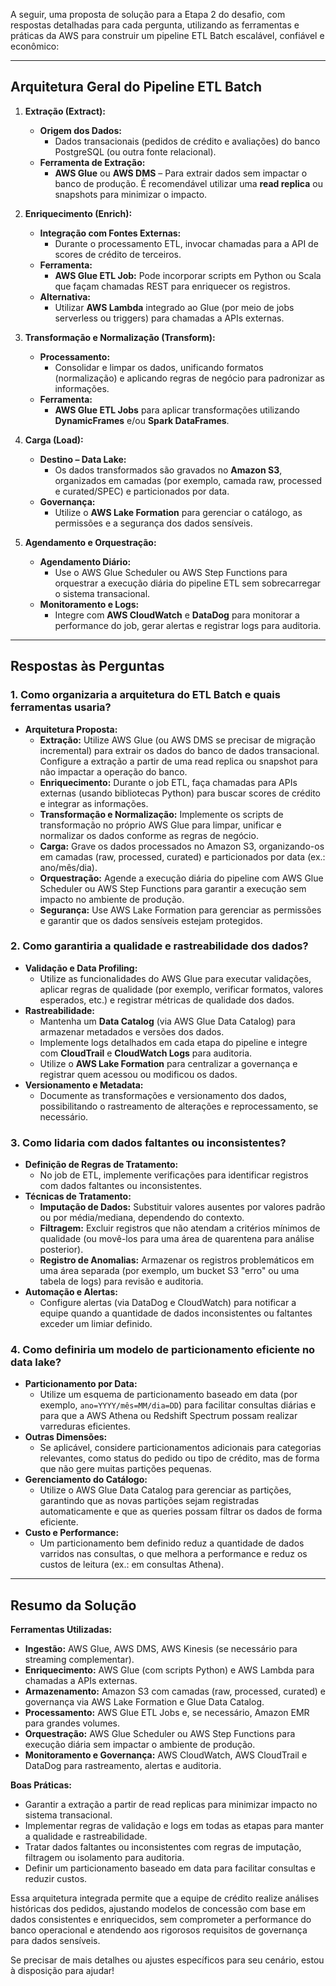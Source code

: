 A seguir, uma proposta de solução para a Etapa 2 do desafio, com respostas detalhadas para cada pergunta, utilizando as ferramentas e práticas da AWS para construir um pipeline ETL Batch escalável, confiável e econômico:

---

## Arquitetura Geral do Pipeline ETL Batch

1. **Extração (Extract):**
   - **Origem dos Dados:**  
     - Dados transacionais (pedidos de crédito e avaliações) do banco PostgreSQL (ou outra fonte relacional).
   - **Ferramenta de Extração:**  
     - **AWS Glue** ou **AWS DMS** – Para extrair dados sem impactar o banco de produção. É recomendável utilizar uma **read replica** ou snapshots para minimizar o impacto.

2. **Enriquecimento (Enrich):**
   - **Integração com Fontes Externas:**  
     - Durante o processamento ETL, invocar chamadas para a API de scores de crédito de terceiros.
   - **Ferramenta:**  
     - **AWS Glue ETL Job:** Pode incorporar scripts em Python ou Scala que façam chamadas REST para enriquecer os registros.
   - **Alternativa:**  
     - Utilizar **AWS Lambda** integrado ao Glue (por meio de jobs serverless ou triggers) para chamadas a APIs externas.

3. **Transformação e Normalização (Transform):**
   - **Processamento:**  
     - Consolidar e limpar os dados, unificando formatos (normalização) e aplicando regras de negócio para padronizar as informações.
   - **Ferramenta:**  
     - **AWS Glue ETL Jobs** para aplicar transformações utilizando **DynamicFrames** e/ou **Spark DataFrames**.

4. **Carga (Load):**
   - **Destino – Data Lake:**  
     - Os dados transformados são gravados no **Amazon S3**, organizados em camadas (por exemplo, camada raw, processed e curated/SPEC) e particionados por data.
   - **Governança:**  
     - Utilize o **AWS Lake Formation** para gerenciar o catálogo, as permissões e a segurança dos dados sensíveis.

5. **Agendamento e Orquestração:**
   - **Agendamento Diário:**  
     - Use o AWS Glue Scheduler ou AWS Step Functions para orquestrar a execução diária do pipeline ETL sem sobrecarregar o sistema transacional.
   - **Monitoramento e Logs:**  
     - Integre com **AWS CloudWatch** e **DataDog** para monitorar a performance do job, gerar alertas e registrar logs para auditoria.

---

## Respostas às Perguntas

### 1. Como organizaria a arquitetura do ETL Batch e quais ferramentas usaria?

- **Arquitetura Proposta:**
  - **Extração:** Utilize AWS Glue (ou AWS DMS se precisar de migração incremental) para extrair os dados do banco de dados transacional. Configure a extração a partir de uma read replica ou snapshot para não impactar a operação do banco.
  - **Enriquecimento:** Durante o job ETL, faça chamadas para APIs externas (usando bibliotecas Python) para buscar scores de crédito e integrar as informações.
  - **Transformação e Normalização:** Implemente os scripts de transformação no próprio AWS Glue para limpar, unificar e normalizar os dados conforme as regras de negócio.
  - **Carga:** Grave os dados processados no Amazon S3, organizando-os em camadas (raw, processed, curated) e particionados por data (ex.: ano/mês/dia).
  - **Orquestração:** Agende a execução diária do pipeline com AWS Glue Scheduler ou AWS Step Functions para garantir a execução sem impacto no ambiente de produção.
  - **Segurança:** Use AWS Lake Formation para gerenciar as permissões e garantir que os dados sensíveis estejam protegidos.

### 2. Como garantiria a qualidade e rastreabilidade dos dados?

- **Validação e Data Profiling:**
  - Utilize as funcionalidades do AWS Glue para executar validações, aplicar regras de qualidade (por exemplo, verificar formatos, valores esperados, etc.) e registrar métricas de qualidade dos dados.
- **Rastreabilidade:**
  - Mantenha um **Data Catalog** (via AWS Glue Data Catalog) para armazenar metadados e versões dos dados.
  - Implemente logs detalhados em cada etapa do pipeline e integre com **CloudTrail** e **CloudWatch Logs** para auditoria.
  - Utilize o **AWS Lake Formation** para centralizar a governança e registrar quem acessou ou modificou os dados.
- **Versionamento e Metadata:**
  - Documente as transformações e versionamento dos dados, possibilitando o rastreamento de alterações e reprocessamento, se necessário.

### 3. Como lidaria com dados faltantes ou inconsistentes?

- **Definição de Regras de Tratamento:**
  - No job de ETL, implemente verificações para identificar registros com dados faltantes ou inconsistentes.
- **Técnicas de Tratamento:**
  - **Imputação de Dados:** Substituir valores ausentes por valores padrão ou por média/mediana, dependendo do contexto.
  - **Filtragem:** Excluir registros que não atendam a critérios mínimos de qualidade (ou movê-los para uma área de quarentena para análise posterior).
  - **Registro de Anomalias:** Armazenar os registros problemáticos em uma área separada (por exemplo, um bucket S3 "erro" ou uma tabela de logs) para revisão e auditoria.
- **Automação e Alertas:**
  - Configure alertas (via DataDog e CloudWatch) para notificar a equipe quando a quantidade de dados inconsistentes ou faltantes exceder um limiar definido.

### 4. Como definiria um modelo de particionamento eficiente no data lake?

- **Particionamento por Data:**
  - Utilize um esquema de particionamento baseado em data (por exemplo, `ano=YYYY/mês=MM/dia=DD`) para facilitar consultas diárias e para que a AWS Athena ou Redshift Spectrum possam realizar varreduras eficientes.
- **Outras Dimensões:**
  - Se aplicável, considere particionamentos adicionais para categorias relevantes, como status do pedido ou tipo de crédito, mas de forma que não gere muitas partições pequenas.
- **Gerenciamento do Catálogo:**
  - Utilize o AWS Glue Data Catalog para gerenciar as partições, garantindo que as novas partições sejam registradas automaticamente e que as queries possam filtrar os dados de forma eficiente.
- **Custo e Performance:**
  - Um particionamento bem definido reduz a quantidade de dados varridos nas consultas, o que melhora a performance e reduz os custos de leitura (ex.: em consultas Athena).

---

## Resumo da Solução

**Ferramentas Utilizadas:**

- **Ingestão:** AWS Glue, AWS DMS, AWS Kinesis (se necessário para streaming complementar).
- **Enriquecimento:** AWS Glue (com scripts Python) e AWS Lambda para chamadas a APIs externas.
- **Armazenamento:** Amazon S3 com camadas (raw, processed, curated) e governança via AWS Lake Formation e Glue Data Catalog.
- **Processamento:** AWS Glue ETL Jobs e, se necessário, Amazon EMR para grandes volumes.
- **Orquestração:** AWS Glue Scheduler ou AWS Step Functions para execução diária sem impactar o ambiente de produção.
- **Monitoramento e Governança:** AWS CloudWatch, AWS CloudTrail e DataDog para rastreamento, alertas e auditoria.

**Boas Práticas:**

- Garantir a extração a partir de read replicas para minimizar impacto no sistema transacional.
- Implementar regras de validação e logs em todas as etapas para manter a qualidade e rastreabilidade.
- Tratar dados faltantes ou inconsistentes com regras de imputação, filtragem ou isolamento para auditoria.
- Definir um particionamento baseado em data para facilitar consultas e reduzir custos.

Essa arquitetura integrada permite que a equipe de crédito realize análises históricas dos pedidos, ajustando modelos de concessão com base em dados consistentes e enriquecidos, sem comprometer a performance do banco operacional e atendendo aos rigorosos requisitos de governança para dados sensíveis.

Se precisar de mais detalhes ou ajustes específicos para seu cenário, estou à disposição para ajudar!
